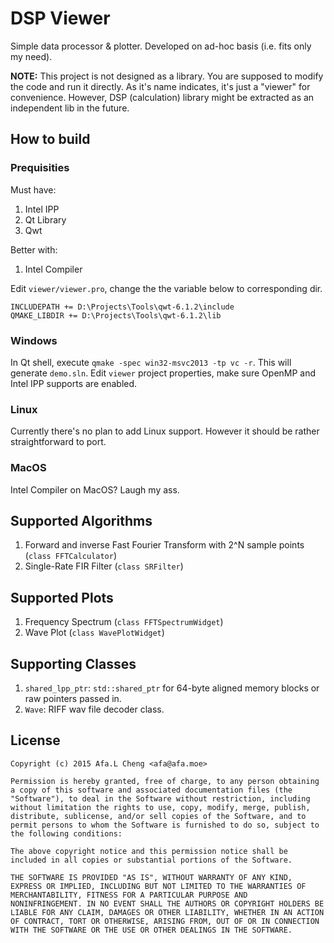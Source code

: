 # DSP Viewer
Simple data processor & plotter. Developed on ad-hoc basis (i.e. fits only my need).

__NOTE:__
This project is not designed as a library. You are supposed to modify the code and run it directly. As it's name indicates,
it's just a "viewer" for convenience. However, DSP (calculation) library might be extracted as an independent lib in the future.

## How to build
### Prequisities
Must have:

1. Intel IPP
2. Qt Library
3. Qwt

Better with:

1. Intel Compiler


Edit `viewer/viewer.pro`, change the the variable below to corresponding dir.

```
INCLUDEPATH += D:\Projects\Tools\qwt-6.1.2\include
QMAKE_LIBDIR += D:\Projects\Tools\qwt-6.1.2\lib
```

### Windows
In Qt shell, execute `qmake -spec win32-msvc2013 -tp vc -r`. This will generate `demo.sln`. Edit `viewer` project properties,
make sure OpenMP and Intel IPP supports are enabled.

### Linux
Currently there's no plan to add Linux support. However it should be rather straightforward to port.

### MacOS
Intel Compiler on MacOS? Laugh my ass.

## Supported Algorithms
1. Forward and inverse Fast Fourier Transform with 2^N sample points (`class FFTCalculator`)
2. Single-Rate FIR Filter (`class SRFilter`)

## Supported Plots
1. Frequency Spectrum (`class FFTSpectrumWidget`)
2. Wave Plot (`class WavePlotWidget`)

## Supporting Classes
1. `shared_lpp_ptr`: `std::shared_ptr` for 64-byte aligned memory blocks or raw pointers passed in.
2. `Wave`: RIFF wav file decoder class.

## License
```
Copyright (c) 2015 Afa.L Cheng <afa@afa.moe>

Permission is hereby granted, free of charge, to any person obtaining
a copy of this software and associated documentation files (the
"Software"), to deal in the Software without restriction, including
without limitation the rights to use, copy, modify, merge, publish,
distribute, sublicense, and/or sell copies of the Software, and to
permit persons to whom the Software is furnished to do so, subject to
the following conditions:

The above copyright notice and this permission notice shall be
included in all copies or substantial portions of the Software.

THE SOFTWARE IS PROVIDED "AS IS", WITHOUT WARRANTY OF ANY KIND,
EXPRESS OR IMPLIED, INCLUDING BUT NOT LIMITED TO THE WARRANTIES OF
MERCHANTABILITY, FITNESS FOR A PARTICULAR PURPOSE AND
NONINFRINGEMENT. IN NO EVENT SHALL THE AUTHORS OR COPYRIGHT HOLDERS BE
LIABLE FOR ANY CLAIM, DAMAGES OR OTHER LIABILITY, WHETHER IN AN ACTION
OF CONTRACT, TORT OR OTHERWISE, ARISING FROM, OUT OF OR IN CONNECTION
WITH THE SOFTWARE OR THE USE OR OTHER DEALINGS IN THE SOFTWARE.
```
